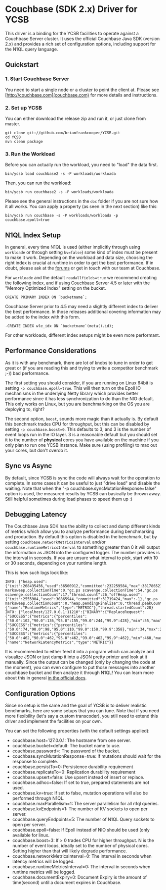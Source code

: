 <!--
Copyright (c) 2015 - 2016 YCSB contributors. All rights reserved.

Licensed under the Apache License, Version 2.0 (the "License"); you
may not use this file except in compliance with the License. You
may obtain a copy of the License at

http://www.apache.org/licenses/LICENSE-2.0

Unless required by applicable law or agreed to in writing, software
distributed under the License is distributed on an "AS IS" BASIS,
WITHOUT WARRANTIES OR CONDITIONS OF ANY KIND, either express or
implied. See the License for the specific language governing
permissions and limitations under the License. See accompanying
LICENSE file.
-->

# Couchbase (SDK 2.x) Driver for YCSB
This driver is a binding for the YCSB facilities to operate against a Couchbase Server cluster. It uses the official
Couchbase Java SDK (version 2.x) and provides a rich set of configuration options, including support for the N1QL
query language.

## Quickstart

### 1. Start Couchbase Server
You need to start a single node or a cluster to point the client at. Please see [http://couchbase.com](couchbase.com)
for more details and instructions.

### 2. Set up YCSB
You can either download the release zip and run it, or just clone from master.

```
git clone git://github.com/brianfrankcooper/YCSB.git
cd YCSB
mvn clean package
```

### 3. Run the Workload
Before you can actually run the workload, you need to "load" the data first.

```
bin/ycsb load couchbase2 -s -P workloads/workloada
```

Then, you can run the workload:

```
bin/ycsb run couchbase2 -s -P workloads/workloada
```

Please see the general instructions in the `doc` folder if you are not sure how it all works. You can apply a property
(as seen in the next section) like this:

```
bin/ycsb run couchbase -s -P workloads/workloada -p couchbase.epoll=true
```

## N1QL Index Setup
In general, every time N1QL is used (either implicitly through using `workloade` or through setting `kv=false`) some
kind of index must be present to make it work. Depending on the workload and data size, choosing the right index is
crucial at runtime in order to get the best performance. If in doubt, please ask at the
[forums](http://forums.couchbase.com) or get in touch with our team at Couchbase.

For `workloade` and the default `readallfields=true` we recommend creating the following index, and if using Couchbase
Server 4.5 or later with the "Memory Optimized Index" setting on the bucket.

```
CREATE PRIMARY INDEX ON `bucketname`;
```

Couchbase Server prior to 4.5 may need a slightly different index to deliver the best performance.  In those releases
additional covering information may be added to the index with this form.

```
-CREATE INDEX wle_idx ON `bucketname`(meta().id);
```

For other workloads, different index setups might be even more performant.

## Performance Considerations
As it is with any benchmark, there are lot of knobs to tune in order to get great or (if you are reading
this and trying to write a competitor benchmark ;-)) bad performance.

The first setting you should consider, if you are running on Linux 64bit is setting `-p couchbase.epoll=true`. This will
then turn on the Epoll IO mechanisms in the underlying Netty library which provides better performance since it has less
synchronization to do than the NIO default. This only works on Linux, but you are benchmarking on the OS you are
deploying to, right?

The second option, `boost`, sounds more magic than it actually is. By default this benchmark trades CPU for throughput,
but this can be disabled by setting `-p couchbase.boost=0`. This defaults to 3, and 3 is the number of event loops run
in the IO layer. 3 is a reasonable default but you should set it to the number of **physical** cores you have available
on the machine if you only plan to run one YCSB instance. Make sure (using profiling) to max out your cores, but don't
overdo it.

## Sync vs Async
By default, since YCSB is sync the code will always wait for the operation to complete. In some cases it can be useful
to just "drive load" and disable the waiting. Note that when the "-p couchbase.syncMutationResponse=false" option is
used, the measured results by YCSB can basically be thrown away. Still helpful sometimes during load phases to speed
them up :)

## Debugging Latency
The Couchbase Java SDK has the ability to collect and dump different kinds of metrics which allow you to analyze
performance during benchmarking and production. By default this option is disabled in the benchmark, but by setting
`couchbase.networkMetricsInterval` and/or `couchbase.runtimeMetricsInterval` to something greater than 0 it will
output the information as JSON into the configured logger. The number provides is the interval in seconds. If you are
unsure what interval to pick, start with 10 or 30 seconds, depending on your runtime length.

This is how such logs look like:

```
INFO: {"heap.used":{"init":268435456,"used":36500912,"committed":232259584,"max":3817865216},"gc.ps marksweep.collectionTime":0,"gc.ps scavenge.collectionTime":54,"gc.ps scavenge.collectionCount":17,"thread.count":26,"offHeap.used":{"init":2555904,"used":30865944,"committed":31719424,"max":-1},"gc.ps marksweep.collectionCount":0,"heap.pendingFinalize":0,"thread.peakCount":26,"event":{"name":"RuntimeMetrics","type":"METRIC"},"thread.startedCount":28}
INFO: {"localhost/127.0.0.1:11210":{"BINARY":{"ReplaceRequest":{"SUCCESS":{"metrics":{"percentiles":{"50.0":102,"90.0":136,"95.0":155,"99.0":244,"99.9":428},"min":55,"max":1564,"count":35787,"timeUnit":"MICROSECONDS"}}},"GetRequest":{"SUCCESS":{"metrics":{"percentiles":{"50.0":74,"90.0":98,"95.0":110,"99.0":158,"99.9":358},"min":34,"max":2310,"count":35604,"timeUnit":"MICROSECONDS"}}},"GetBucketConfigRequest":{"SUCCESS":{"metrics":{"percentiles":{"50.0":462,"90.0":462,"95.0":462,"99.0":462,"99.9":462},"min":460,"max":462,"count":1,"timeUnit":"MICROSECONDS"}}}}},"event":{"name":"NetworkLatencyMetrics","type":"METRIC"}}
```

It is recommended to either feed it into a program which can analyze and visualize JSON or just dump it into a JSON
pretty printer and look at it manually. Since the output can be changed (only by changing the code at the moment), you
can even configure to put those messages into another couchbase bucket and then analyze it through N1QL! You can learn
more about this in general [in the official docs](http://developer.couchbase.com/documentation/server/4.0/sdks/java-2.2/event-bus-metrics.html).


## Configuration Options
Since no setup is the same and the goal of YCSB is to deliver realistic benchmarks, here are some setups that you can
tune. Note that if you need more flexibility (let's say a custom transcoder), you still need to extend this driver and
implement the facilities on your own.

You can set the following properties (with the default settings applied):

 - couchbase.host=127.0.0.1: The hostname from one server.
 - couchbase.bucket=default: The bucket name to use.
 - couchbase.password=: The password of the bucket.
 - couchbase.syncMutationResponse=true: If mutations should wait for the response to complete.
 - couchbase.persistTo=0: Persistence durability requirement
 - couchbase.replicateTo=0: Replication durability requirement
 - couchbase.upsert=false: Use upsert instead of insert or replace.
 - couchbase.adhoc=false: If set to true, prepared statements are not used.
 - couchbase.kv=true: If set to false, mutation operations will also be performed through N1QL.
 - couchbase.maxParallelism=1: The server parallelism for all n1ql queries.
 - couchbase.kvEndpoints=1: The number of KV sockets to open per server.
 - couchbase.queryEndpoints=5: The number of N1QL Query sockets to open per server.
 - couchbase.epoll=false: If Epoll instead of NIO should be used (only available for linux.
 - couchbase.boost=3: If > 0 trades CPU for higher throughput. N is the number of event loops, ideally
   set to the number of physical cores. Setting higher than that will likely degrade performance.
 - couchbase.networkMetricsInterval=0: The interval in seconds when latency metrics will be logged.
 - couchbase.runtimeMetricsInterval=0: The interval in seconds when runtime metrics will be logged.
 - couchbase.documentExpiry=0: Document Expiry is the amount of time(second) until a document expires in Couchbase.